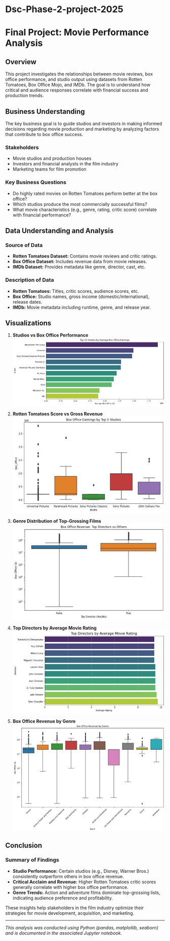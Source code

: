 # Dsc-Phase-2-project-2025
# Final Project: Movie Performance Analysis

## Overview
This project investigates the relationships between movie reviews, box office performance, and studio output using datasets from Rotten Tomatoes, Box Office Mojo, and IMDb. The goal is to understand how critical and audience responses correlate with financial success and production trends.

## Business Understanding
The key business goal is to guide studios and investors in making informed decisions regarding movie production and marketing by analyzing factors that contribute to box office success.

### Stakeholders
- Movie studios and production houses
- Investors and financial analysts in the film industry
- Marketing teams for film promotion

### Key Business Questions
- Do highly rated movies on Rotten Tomatoes perform better at the box office?
- Which studios produce the most commercially successful films?
- What movie characteristics (e.g., genre, rating, critic score) correlate with financial performance?

## Data Understanding and Analysis

### Source of Data
- **Rotten Tomatoes Dataset:** Contains movie reviews and critic ratings.
- **Box Office Dataset:** Includes revenue data from movie releases.
- **IMDb Dataset:** Provides metadata like genre, director, cast, etc.

### Description of Data
- **Rotten Tomatoes:** Titles, critic scores, audience scores, etc.
- **Box Office:** Studio names, gross income (domestic/international), release dates.
- **IMDb:** Movie metadata including runtime, genre, and release year.

## Visualizations

1. **Studios vs Box Office Performance**  
   ![Studios vs Box Office](Images/img1.png)

2. **Rotten Tomatoes Score vs Gross Revenue**  
   ![RT Score vs Revenue](Images/img2.png)

3. **Genre Distribution of Top-Grossing Films**  
   ![Genre Distribution](Images/img3.png)

4. **Top Directors by Average Movie Rating**
   ![Top Directors by Average Movie Rating](Images/img4.png)

5. **Box Office Revenue by Genre**
  ![Box Office Revenue by Genre](Images/img5.png)
   
## Conclusion

### Summary of Findings
- **Studio Performance:** Certain studios (e.g., Disney, Warner Bros.) consistently outperform others in box office revenue.
- **Critical Acclaim and Revenue:** Higher Rotten Tomatoes critic scores generally correlate with higher box office performance.
- **Genre Trends:** Action and adventure films dominate top-grossing lists, indicating audience preference and profitability.

These insights help stakeholders in the film industry optimize their strategies for movie development, acquisition, and marketing.

---
*This analysis was conducted using Python (pandas, matplotlib, seaborn) and is documented in the associated Jupyter notebook.*
